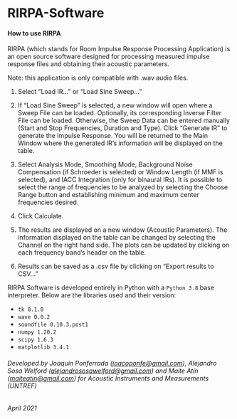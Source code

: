 # RIRPA-Software

#### How to use RIRPA

RIRPA (which stands for Room Impulse Response Processing Application) is an open source software designed for processing measured impulse response files and obtaining their acoustic parameters.

Note: this application is only compatible with .wav audio files.

1) Select “Load IR…” or “Load Sine Sweep…”

2) If “Load Sine Sweep” is selected, a new window will open where a Sweep File can be loaded. Optionally, its corresponding Inverse Filter File can be loaded. Otherwise, the Sweep Data can be entered manually (Start and Stop Frequencies, Duration and Type). Click “Generate IR” to generate the Impulse Response. You will be returned to the Main Window where the generated IR’s information will be displayed on the table.

3) Select Analysis Mode, Smoothing Mode, Background Noise Compensation (if Schroeder is selected) or Window Length (if MMF is selected), and IACC Integration (only for binaural IRs). It is possible to select the range of frequencies to be analyzed by selecting the Choose Range button and establishing minimum and maximum center frequencies desired.
4) Click Calculate.

5) The results are displayed on a new window (Acoustic Parameters). The information displayed on the table can be changed by selecting the Channel on the right hand side.  The plots can be updated by clicking on each frequency band’s header on the table.

6) Results can be saved as a .csv file by clicking on “Export results to CSV…”


RIRPA Software is developed entirely in Python with a `Python 3.8` base interpreter. Below are the libraries used and their version:

- `tk 0.1.0`
- `wave 0.0.2`
- `soundfile 0.10.3.post1`
- `numpy 1.20.2`
- `scipy 1.6.3`
- `matplotlib 3.4.1`


###### Developed by Joaquin Ponferrada (joacoponfe@gmail.com), Alejandro Sosa Welford (alejandrososawelford@gmail.com) and Maite Atín (maiteatin@gmail.com) for Acoustic Instruments and Measurements (UNTREF) 
###### April 2021
